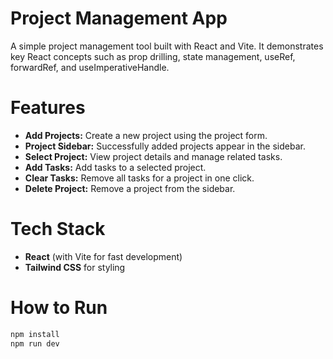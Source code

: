 # Project Management App

A simple project management tool built with React and Vite.
It demonstrates key React concepts such as prop drilling, state management, useRef, forwardRef, and useImperativeHandle.

# Features

- **Add Projects:** Create a new project using the project form.
- **Project Sidebar:** Successfully added projects appear in the sidebar.
- **Select Project:** View project details and manage related tasks.
- **Add Tasks:** Add tasks to a selected project.
- **Clear Tasks:** Remove all tasks for a project in one click.
- **Delete Project:** Remove a project from the sidebar.

# Tech Stack

- **React** (with Vite for fast development)
- **Tailwind CSS** for styling

# How to Run

```bash
npm install
npm run dev
```
